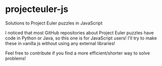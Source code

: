 # projecteuler-js
Solutions to Project Euler puzzles in JavaScript

I noticed that most GitHub repositories about Project Euler puzzles have code in Python or Java, so this one is for JavaScript users!
I'll try to make these in vanilla js without using any external libraries!

Feel free to contribute if you find a more efficient/shorter way to solve problems!
